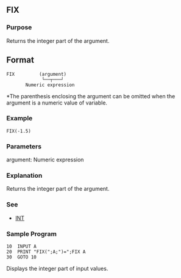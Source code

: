 ## FIX

### Purpose
Returns the integer part of the argument.

## Format
```basic
FIX         (argument)
             └──┬───┘ 
       Numeric expression
```
*The parenthesis enclosing the argument can be omitted when the argument
is a numeric value of variable.

### Example
```basic
FIX(-1.5)
```

### Parameters
argument: Numeric expression

### Explanation
Returns the integer part of the argument.

### See
- [INT](INT.md)

### Sample Program
```basic
10  INPUT A
20  PRINT "FIX(";A;")=";FIX A
30  GOTO 10
```
Displays the integer part of input values.
